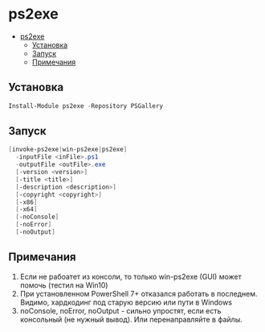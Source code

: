 # ps2exe

- [ps2exe](#ps2exe)
  - [Установка](#установка)
  - [Запуск](#запуск)
  - [Примечания](#примечания)

## Установка

```powershell
Install-Module ps2exe -Repository PSGallery
```

## Запуск

```powershell
[invoke-ps2exe|win-ps2exe|ps2exe]
  -inputFile <inFile>.ps1
  -outputFile <outFile>.exe
  [-version <version>]
  [-title <title>]
  [-description <description>]
  [-copyright <copyright>]
  [-x86]
  [-x64]
  [-noConsole]
  [-noError]
  [-noOutput]
```

## Примечания

1. Если не рабоатет из консоли, то только win-ps2exe (GUI) может помочь (тестил на Win10)
2. При установленном PowerShell 7+ отказался работать в последнем. Видимо, хардкодинг под старую версию или пути в Windows
3. noConsole, noError, noOutput - сильно упростят, если есть консольный (не нужный вывод). Или перенаправляйте в файлы.
